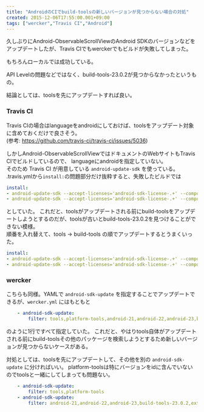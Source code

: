 ```yaml
---
title: "AndroidのCIでbuild-toolsの新しいバージョンが見つからない場合の対処"
created: 2015-12-06T17:55:00.001+09:00
tags: ["wercker","Travis CI","Android"]
---
```

久しぶりにAndroid-ObservableScrollViewのAndroid SDKのバージョンなどをアップデートしたが、Travis CIでもwerckerでもビルドが失敗してしまった。

もちろんローカルでは成功している。

API Levelの問題などではなく、build-tools-23.0.2が見つからなかったというもの。

結論としては、toolsを先にアップデートすれば良い。  
<!--more-->

### Travis CI

Travis CIの場合はlanguageをandroidにしておけば、toolsをアップデート対象に含めておくだけで良さそう。  
(参考: https://github.com/travis-ci/travis-ci/issues/5036)

しかしAndroid-ObservableScrollViewではドキュメントのWebサイトもTravis CIでビルドしているので、
languageにandroidを指定していない。  
そのため Travis CI が用意している `android-update-sdk` を使っている。  
.travis.ymlから`install:`の問題部分だけ抜粋すると、失敗したビルドでは

```yaml
install:
- android-update-sdk --accept-licenses='android-sdk-license-.+' --components=build-tools-23.0.2
- android-update-sdk --accept-licenses='android-sdk-license-.+' --components=tools
```

としていた。
これだと、toolsがアップデートされる前にbuild-toolsをアップデートしようとするのだが、toolsが古いとbuild-tools-23.0.2を見つけることができない模様。  
順番を入れ替えて、tools -> build-tools の順でアップデートするとうまくいった。

```yaml
install:
- android-update-sdk --accept-licenses='android-sdk-license-.+' --components=tools
- android-update-sdk --accept-licenses='android-sdk-license-.+' --components=build-tools-23.0.2
```

### wercker

こちらも同様。YAMLで `android-sdk-update` を指定することでアップデートできるが、`wercker.yml` にはもともと

```yaml
    - android-sdk-update:
        filter: tools,platform-tools,android-21,android-22,android-23,build-tools-23.0.2,extra-android-support,extra-android-m2repository
```

のように1行ですべて指定していた。
これだと、やはりtools自体がアップデートされる前にbuild-toolsその他のパッケージを検索しようとするため新しいバージョンが見つからないケースがある。

対処としては、toolsを先にアップデートして、その他を別の `android-sdk-update` に分ければいい。
platform-toolsは特にバージョンをidに含んでいないのでtoolsと一緒にしてしまっても問題ない。

```yaml
    - android-sdk-update:
        filter: tools,platform-tools
    - android-sdk-update:
        filter: android-21,android-22,android-23,build-tools-23.0.2,extra-android-support,extra-android-m2repository
```
